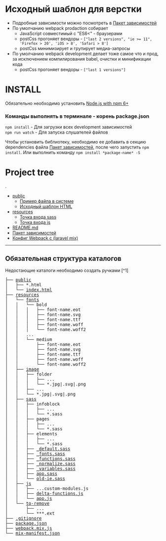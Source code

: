 # Исходный шаблон для верстки
 - Подробные зависимости можно посмотреть в [Пакет зависимостей](./package.json)
 - По умолчанию webpack prodaction собирает
   - JavaScript совместимый с "ES6<" - браузерами
   - postCss прогоняет вендоры - ```["last 2 versions", "ie >= 11", 'Firefox > 20', 'iOS > 8', 'Safari > 8']```
   - postCss минимизирует и групирует медиа-запросы
 - По умолчанию webpack development делает тоже самое что и прод, за исключением компилирования babel, очистки и минификации кода
   - postCss прогоняет вендоры - ```["last 1 versions"]```

# INSTALL

Обязательно необходимо установить [Node.js with npm 6+](https://nodejs.org/uk/download/)
### Команды выполнять в терминале - корень package.json
`npm install` - Для загрузки всех development зависимостей  
`npm run watch` - Для запуска слушателей файлов  

Чтобы установить библиотеку, необходимо ее добавить в секцию dependencies файла [Пакет зависимостей](./package.json), после чего запустить `npm install`. Или выполнить команду `npm install *package-name* -S`

# Project tree
.
 * [public](./public)
   * [Пример файла в системе](./public/app.blade.php)
   * [Исходный шаблон HTML](./public/index.html)
 * [resources](./resources)
   * [Точка входа sass](./resources/sass/app.sass)
   * [Точка входа js](./resources/js/app.js)
 * [README.md](./README.md)
 * [Пакет зависимостей](./package.json)
 * [Конфиг Webpack с (laravel mix)](./webpack.mix.js)
---
## Обязательная структура каталогов
Недостающие каталоги необходимо создать ручками [^1]
<pre>
├── <a href="./resources/public" title="CF.Digital git">public</a>
│   ├── *.html
│   └── <a href="./resources/public/index.html" title="CF.Digital git">index.html</a>
├── <a href="./resources/resources" title="CF.Digital git">resources</a>
│   └── <a href="./resources/fonts" title="CF.Digital git">fonts</a>
│   │   └── bold  
│   │   │   ├── font-name.eot  
│   │   │   ├── font-name.svg  
│   │   │   ├── font-name.ttf  
│   │   │   ├── font-name.woff  
│   │   │   └── font-name.woff2  
│   │   ...
│   │   └── medium  
│   │       ├── font-name.eot  
│   │       ├── font-name.svg  
│   │       ├── font-name.ttf  
│   │       ├── font-name.woff  
│   │       └── font-name.woff2  
│   ├── <a href="./resources/image" title="CF.Digital git">image</a>
│   │   ├── folder  
│   │   │   ├── ...  
│   │   │   └── *.jpg|.svg|.png 
│   │   ├── ...  
│   │   └── *.jpg|.svg|.png 
│   ├── <a href="./resources/sass" title="CF.Digital git">sass</a>
│   │   ├── infoblock  
│   │   │   ├── ...
│   │   │   └── *.sass 
│   │   ├── pages  
│   │   │   ├── ...
│   │   │   └── *.sass  
│   │   ├── elements  
│   │   │   ├── ...
│   │   │   └── *.sass 
│   │   ├── <a href="./resources/sass/_default.sass" title="CF.Digital git">_default.sass</a>
│   │   ├── <a href="./resources/sass/_fonts.sass" title="CF.Digital git">_fonts.sass</a>
│   │   ├── <a href="./resources/sass/_functions.sass" title="CF.Digital git">_functions.sass</a>
│   │   ├── <a href="./resources/sass/_normalize.sass" title="CF.Digital git">_normalize.sass</a>
│   │   ├── <a href="./resources/sass/_variables.sass" title="CF.Digital git">_variables.sass</a>
│   │   ├── <a href="./resources/sass/app.sass" title="CF.Digital git">app.sass</a>
│   │   └── <a href="./resources/sass/old-ie.sass" title="CF.Digital git">old-ie.sass</a>
│   ├── <a href="./resources/js" title="CF.Digital git">js</a>
│   │   ├── ...custom-modules.js
│   │   ├── <a href="./resources/js/delta-functions.js" title="CF.Digital git">delta-functions.js</a>
│   │   └── <a href="./resources/js/app.js" title="CF.Digital git">app.js</a>
│   └── <a href="./resources/to-remove" title="CF.Digital git">to-remove</a>
│       ├── ...
│       └── ***.ext
├── <a href="./.gitignore" title="CF.Digital git">.gitignore</a>
├── <a href="./package.json" title="CF.Digital git">package.json</a>
├── <a href="./webpack.mix.js" title="CF.Digital git">webpack.mix.js</a>
└── <a href="./mix-manifest.json" title="CF.Digital git">mix-manifest.json</a>
</pre>
